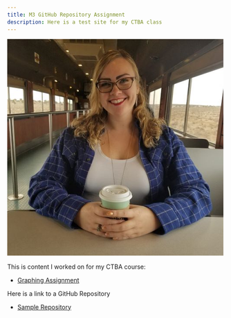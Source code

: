 ```yaml
---
title: M3 GitHub Repository Assignment
description: Here is a test site for my CTBA class
---
```


![My Picture](/pictures/GCPicture.jpg)

This is content I worked on for my CTBA course:

- [Graphing Assignment](/graphing/index.md)

Here is a link to a GitHub Repository

- [Sample Repository](https://github.com/amandalem/CTBA)

